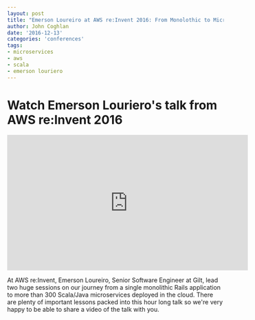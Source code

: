 ```yaml
---
layout: post
title: "Emerson Loureiro at AWS re:Invent 2016: From Monolothic to Microservices - Gilt's Journey to Microservices on AWS"
author: John Coghlan
date: '2016-12-13'
categories: 'conferences'
tags:
- microservices
- aws
- scala
- emerson louriero
---
```


# Watch Emerson Louriero's talk from AWS re:Invent 2016

<iframe width="560" height="315" src="https://www.youtube.com/embed/oRIYtOsAlzk" frameborder="0" allowfullscreen></iframe>

At AWS re:Invent, Emerson Loureiro, Senior Software Engineer at Gilt, lead two huge sessions on our journey from a single monolithic Rails application to more than 300 Scala/Java microservices deployed in the cloud. There are plenty of important lessons packed into this hour long talk so we're very happy to be able to share a video of the talk with you.
